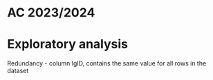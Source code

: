 # AC 2023/2024

# Exploratory analysis


Redundancy - column lgID, contains the same value for all rows in the dataset


